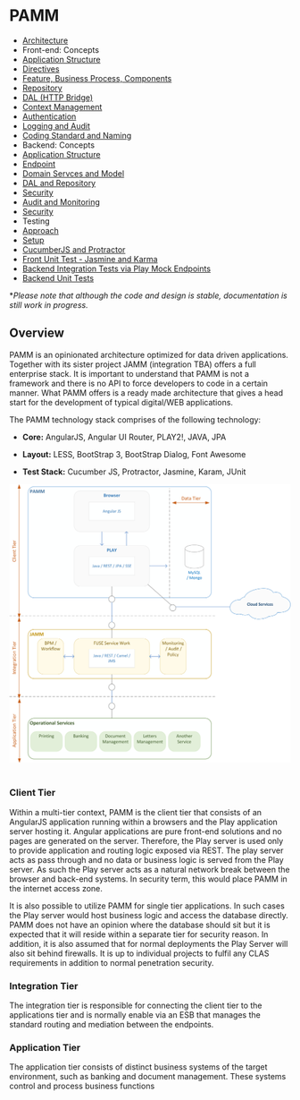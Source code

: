 PAMM
=
- [Architecture](/docs/architecture.md)
- Front-end: Concepts
 - [Application Structure](/docs/frontend/app-structure.md)
 - [Directives](/docs/wip.md)
 - [Feature, Business Process, Components](/docs/frontend/features-and-components.md)
 - [Repository](/docs/wip.md)
 - [DAL (HTTP Bridge)](/docs/wip.md)
 - [Context Management](/docs/frontend/context-management.md)
 - [Authentication](/docs/wip.md)
 - [Logging and Audit](/docs/wip.md)
 - [Coding Standard and Naming](/docs/context.md)
- Backend: Concepts
 - [Application Structure](/docs/backend-app-structure.md)
 - [Endpoint](/docs/wip.md)
 - [Domain Servces and Model](/docs/wip.md)
 - [DAL and Repository](/docs/wip.md)
 - [Security](/docs/wip.md)
 - [Audit and Monitoring](/docs/wip.md)
 - [Security](/docs/wip.md)
- Testing
 - [Approach](/docs/wip.md)
 - [Setup](/docs/wip.md)
 - [CucumberJS and Protractor](/docs/wip.md)
 - [Front Unit Test - Jasmine and Karma](/docs/wip.md)
 - [Backend Integration Tests via Play Mock Endpoints](/docs/wip.md)
 - [Backend Unit Tests](/docs/wip.md)

**Please note that although the code and design is stable, documentation is still work in progress.*

Overview
-
PAMM is an opinionated architecture optimized for data driven applications.  Together with its sister project JAMM (integration TBA) offers a full enterprise stack.  It is important to understand that PAMM is not a framework and there is no API to force developers to code in a certain manner.  What PAMM offers is a ready made architecture that gives a head start for the development of typical digital/WEB applications.

The PAMM technology stack comprises of the following technology:

- **Core:**
AngularJS,
Angular UI Router, 
PLAY2!, 
JAVA, 
JPA

- **Layout:**
LESS,
BootStrap 3,
BootStrap Dialog,
Font Awesome

- **Test Stack:**
Cucumber JS,
Protractor,
Jasmine,
Karam,
JUnit


![](./docs/img/pamm-overview.png)
<br/>
<br/>
### Client Tier ###
Within a multi-tier context, PAMM is the client tier that consists of an AngularJS application running within a browsers and the Play application server hosting it.  Angular applications are pure front-end solutions and no pages are generated on the server.  Therefore, the Play server is used only to provide application and routing logic exposed via REST.  The play server acts as pass through and no data or business logic is served from the Play server.  As such the Play server acts as a natural network break between the browser and back-end systems.  In security term, this would place PAMM in the internet access zone.

It is also possible to utilize PAMM for single tier applications.  In such cases the Play server would host business logic and access the database directly.  PAMM does not have an opinion where the database should sit but it is expected that it will reside within a separate tier for security reason.  In addition, it is also assumed that for normal deployments the Play Server will also sit behind firewalls. It is up to individual projects to fulfil any CLAS requirements in addition to normal penetration security. 

### Integration Tier  ###
The integration tier is responsible for connecting the client tier to the applications tier and is normally enable via an ESB that manages the standard routing and mediation between the endpoints.

### Application Tier  ###
The application tier consists of distinct business systems of the target environment, such as banking and document management.  These systems control and process business functions